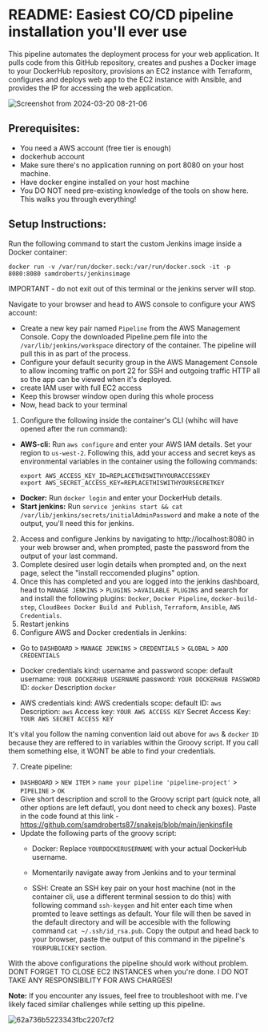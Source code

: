 # README: Easiest CO/CD pipeline installation you'll ever use

This pipeline automates the deployment process for your web application. It pulls code from this GitHub repository, creates and pushes a Docker image to your DockerHub repository, provisions an EC2 instance with Terraform, configures and deploys web app to the EC2 instance with Ansible, and provides the IP for accessing the web application.

![Screenshot from 2024-03-20 08-21-06](https://github.com/samdroberts87/snakejs/assets/127436118/0b35caf9-42b9-466b-8d52-0df3976d2620)



## Prerequisites:

- You need a AWS account (free tier is enough)
- dockerhub account
- Make sure there's no application running on port 8080 on your host machine.
- Have docker engine installed on your host machine
- You DO NOT need pre-existing knowledge of the tools on show here. This walks you through everything!

## Setup Instructions:

Run the following command to start the custom Jenkins image inside a Docker container:
```
docker run -v /var/run/docker.sock:/var/run/docker.sock -it -p 8080:8080 samdroberts/jenkinsimage
```
IMPORTANT - do not exit out of this terminal or the jenkins server will stop.

Navigate to your browser and head to AWS console to configure your AWS account:
- Create a new key pair named `Pipeline` from the AWS Management Console. Copy the downloaded Pipeline.pem file into the `/var/lib/jenkins/workspace` directory of the container. The pipeline will pull this in as part of the process.
- Configure your default security group in the AWS Management Console to allow incoming traffic on port 22 for SSH and outgoing traffic HTTP all so the app can be viewed when it's deployed.
- create IAM user with full EC2 access
- Keep this browser window open during this whole process
- Now, head back to your terminal

1. Configure the following inside the container's CLI (whihc will have opened after the run command):

- **AWS-cli:** Run ```aws configure``` and enter your AWS IAM details. Set your region to `us-west-2`. 
    Following this, add your access and secret keys as environmental variables in the container using the following commands:
  ```
  export AWS_ACCESS_KEY_ID=REPLACETHISWITHYOURACCESSKEY 
  export AWS_SECRET_ACCESS_KEY=REPLACETHISWITHYOURSECRETKEY
  ```
- **Docker:** Run ```docker login``` and enter your DockerHub details.
- **Start jenkins:** Run ```service jenkins start && cat /var/lib/jenkins/secrets/initialAdminPassword``` and make a note of the output, you'll need this for jenkins.

2. Access and configure Jenkins by navigating to http://localhost:8080 in your web browser and, when prompted, paste the password from the output of your last command.
3. Complete desired user login details when prompted and, on the next page, select the "install reccomended plugins" option.
4. Once this has completed and you are logged into the jenkins dashboard, head to `MANAGE JENKINS` > `PLUGINS` >`AVAILABLE PLUGINS` and search for and install the following plugins:
   `Docker`, `Docker Pipeline`, `docker-build-step`, `CloudBees Docker Build and Publish`, `Terraform`, `Ansible`, `AWS Credentials`.
5. Restart jenkins
6. Configure AWS and Docker credentials in Jenkins:
- Go to `DASHBOARD` > `MANAGE JENKINS` > `CREDENTIALS` > `GLOBAL` > `ADD CREDENTIALS`
- Docker credentials
      kind: username and password
      scope: default
      username: `YOUR DOCKERHUB USERNAME`
      password: `YOUR DOCKERHUB PASSWORD`
      ID: `docker`
      Description `docker`
  
- AWS credentials
      kind: AWS credentials
      scope: default
      ID: `aws`
      Description: `aws`
      Access key: `YOUR AWS ACCESS KEY`
      Secret Access Key: `YOUR AWS SECRET ACCESS KEY`        

It's vital you follow the naming convention laid out above for `aws` & `docker` `ID` because they are reffered to in variables within the Groovy script. If you call them something else, it WONT be able to find your credentials.

7. Create pipeline:
- `DASHBOARD` > `NEW ITEM` > `name your pipeline 'pipeline-project'` > `PIPELINE` > `OK`
- Give short description and scroll to the Groovy script part (quick note, all other options are left defautl, you dont need to check any boxes).
  Paste in the code found at this link - https://github.com/samdroberts87/snakejs/blob/main/jenkinsfile
- Update the following parts of the groovy script:
  - Docker: Replace `YOURDOCKERUSERNAME` with your actual DockerHub username.
  
  - Momentarily navigate away from Jenkins and to your terminal
  - SSH: Create an SSH key pair on your host machine (not in the container cli, use a different terminal session to do this) with following command ```ssh-keygen``` and hit enter each time when promted to leave settings as default. Your file will then be saved in the default directory and will be accesible with the following command ```cat ~/.ssh/id_rsa.pub```. Copy the output and head back to your browser, paste the output of this command in the pipeline's `YOURPUBLICKEY` section.

With the above configurations the pipeline should work without problem. 
DONT FORGET TO CLOSE EC2 INSTANCES when you're done. I DO NOT TAKE ANY RESPONSIBILITY FOR AWS CHARGES!

**Note:** If you encounter any issues, feel free to troubleshoot with me. I've likely faced similar challenges while setting up this pipeline.

![62a736b5223343fbc2207cf2](https://github.com/samdroberts87/snakejs/assets/127436118/e1639eef-b9e5-4ebc-9139-c965af421a01)
